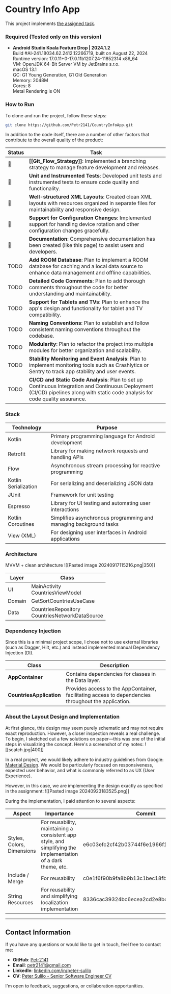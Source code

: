 # Country Info App

This project implements [the assigned task](HW-CODING_ASSIGNMENT.pdf).

### Required (Tested only on this version)

- **Android Studio Koala Feature Drop | 2024.1.2**  
  Build #AI-241.18034.62.2412.12266719, built on August 22, 2024  
  Runtime version: 17.0.11+0-17.0.11b1207.24-11852314 x86_64  
  VM: OpenJDK 64-Bit Server VM by JetBrains s.r.o.  
  macOS 13.1  
  GC: G1 Young Generation, G1 Old Generation  
  Memory: 2048M  
  Cores: 8  
  Metal Rendering is ON  

### How to Run

To clone and run the project, follow these steps:

```bash
git clone https://github.com/Petr2141/CountryInfoApp.git
```

In addition to the code itself, there are a number of other factors that contribute to the overall quality of the product:

| Status | Task                                                                                                                                                                              |
| ------ | --------------------------------------------------------------------------------------------------------------------------------------------------------------------------------- |
| 🚀     | **[[Git_Flow_Strategy]]**: Implemented a branching strategy to manage feature development and releases.                                                                           |
| 🚀     | **Unit and Instrumented Tests**: Developed unit tests and instrumented tests to ensure code quality and functionality.                                                            |
| 🚀     | **Well-structured XML Layouts**: Created clean XML layouts with resources organized in separate files for maintainability and responsive design.                                  |
| 🚀     | **Support for Configuration Changes**: Implemented support for handling device rotation and other configuration changes gracefully.                                               |
| 🚀     | **Documentation**: Comprehensive documentation has been created (like this page) to assist users and developers.                                                                  |
| TODO   | **Add ROOM Database**: Plan to implement a ROOM database for caching and a local data source to enhance data management and offline capabilities.                                 |
| TODO   | **Detailed Code Comments**: Plan to add thorough comments throughout the code for better understanding and maintainability.                                                       |
| TODO   | **Support for Tablets and TVs**: Plan to enhance the app's design and functionality for tablet and TV compatibility.                                                              |
| TODO   | **Naming Conventions**: Plan to establish and follow consistent naming conventions throughout the codebase.                                                                       |
| TODO   | **Modularity**: Plan to refactor the project into multiple modules for better organization and scalability.                                                                       |
| TODO   | **Stability Monitoring and Event Analysis**: Plan to implement monitoring tools such as Crashlytics or Sentry to track app stability and user events.                             |
| TODO   | **CI/CD and Static Code Analysis**: Plan to set up Continuous Integration and Continuous Deployment (CI/CD) pipelines along with static code analysis for code quality assurance. |

### Stack
| Technology                | Purpose                                                      |
|---------------------------|--------------------------------------------------------------|
| Kotlin                    | Primary programming language for Android development         |
| Retrofit                  | Library for making network requests and handling APIs        |
| Flow                      | Asynchronous stream processing for reactive programming      |
| Kotlin Serialization       | For serializing and deserializing JSON data                 |
| JUnit                     | Framework for unit testing                                   |
| Espresso                  | Library for UI testing and automating user interactions     |
| Kotlin Coroutines         | Simplifies asynchronous programming and managing background tasks |
| View (XML)               | For designing user interfaces in Android applications        |


### Architecture
MVVM + clean architecture
![[Pasted image 20240917115216.png|350]]

| Layer  | Class                                             |
| ------ | ------------------------------------------------- |
| UI     | MainActivity<br>CountriesViewModel                |
| Domain | GetSortCountriesUseCase                           |
| Data   | CountriesRepository<br>CountriesNetworkDataSource |

### Dependency Injection

Since this is a minimal project scope, I chose not to use external libraries (such as Dagger, Hilt, etc.) and instead implemented manual Dependency Injection (DI).

| Class                    | Description                                                                                          |
| ------------------------ | ---------------------------------------------------------------------------------------------------- |
| **AppContainer**         | Contains dependencies for classes in the Data layer.                                                 |
| **CountriesApplication** | Provides access to the AppContainer, facilitating access to dependencies throughout the application. |

### About the Layout Design and Implementation

At first glance, this design may seem purely schematic and may not require exact reproduction. However, a closer inspection reveals a real challenge. To begin, I sketched out a few solutions on paper—this was one of the initial steps in visualizing the concept. Here's a screenshot of my notes:
![[scatch.jpg|400]]

In a real project, we would likely adhere to industry guidelines from Google: [Material Design](https://m3.material.io/). We would be particularly focused on responsiveness, expected user behavior, and what is commonly referred to as UX (User Experience).

However, in this case, we are implementing the design exactly as specified in the assignment:
![[Pasted image 20240923183525.png]]

During the implementation, I paid attention to several aspects:

| Aspect                 | Importance                                                                                     | Commit                                   |
|-----------------------|------------------------------------------------------------------------------------------------|------------------------------------------|
| Styles, Colors, Dimensions | For reusability, maintaining a consistent app style, and simplifying the implementation of a dark theme, etc. | e6c03efc2cf42b03744f6e1966f12d1c6204663a |
| Include / Merge       | For reusability                                                                                 | c0e1f6f90b9fa8b9b13c1bec18fbadbab872c2bd |
| String Resources      | For reusability and simplifying localization implementation                                      | 8336cac39324bc6ecea2cd2e8bc3ca3b4bd47a12 |

---
## Contact Information

If you have any questions or would like to get in touch, feel free to contact me:

- **GitHub**: [Petr2141](https://github.com/Petr2141)
- **Email**: [petr2141@gmail.com](mailto:petr2141@gmail.com)
- **LinkedIn**: [linkedin.com/in/peter-sulilo](https://www.linkedin.com/in/peter-sulilo)
- **CV**: [Peter Sulilo - Senior Software Engineer CV](Peter_Sulilo_CV_Senior_Software_Engineer.pdf)

I'm open to feedback, suggestions, or collaboration opportunities.
